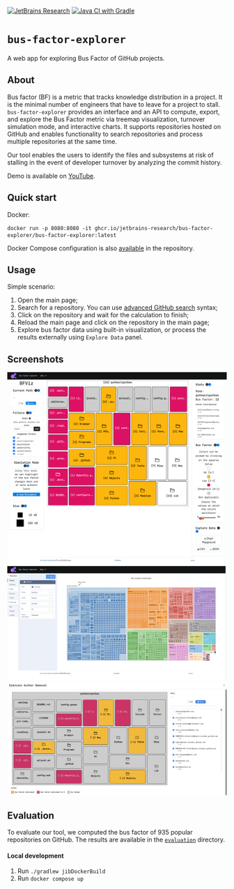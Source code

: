 [![JetBrains Research](https://jb.gg/badges/research.svg)](https://confluence.jetbrains.com/display/ALL/JetBrains+on+GitHub)
[![Java CI with Gradle](https://github.com/JetBrains-Research/bus-factor-explorer/actions/workflows/ci.yml/badge.svg?branch=main)](https://github.com/JetBrains-Research/bus-factor-explorer/actions/workflows/ci.yml)
# `bus-factor-explorer`
A web app for exploring Bus Factor of GitHub projects.

## About
Bus factor (BF) is a metric that tracks knowledge distribution in a project.
It is the minimal number of engineers that have to leave for a project to stall.
`bus-factor-explorer` provides an interface and an API to compute, export, 
and explore the Bus Factor metric via treemap visualization, turnover simulation mode, and interactive charts.
It supports repositories hosted on GitHub and enables functionality to search repositories and process multiple repositories 
at the same time.

Our tool enables the users to identify the files and subsystems at risk of stalling in the event of developer turnover 
by analyzing the commit history.

Demo is available on [YouTube](https://youtu.be/uIoV79N14z8).

## Quick start
Docker:
```shell
docker run -p 8080:8080 -it ghcr.io/jetbrains-research/bus-factor-explorer/bus-factor-explorer:latest
```
Docker Compose configuration is also [available](docker-compose.yml) in the repository.

## Usage
Simple scenario:
1. Open the main page;
2. Search for a repository. You can use [advanced GitHub search](https://docs.github.com/en/search-github/searching-on-github/searching-for-repositories) syntax; 
3. Click on the repository and wait for the calculation to finish;
4. Reload the main page and click on the repository in the main page;
5. Explore bus factor data using built-in visualization, or process the results externally using `Explore Data` panel.

## Screenshots
![Treemap](./docs/treemap.png)
![Visualization built with chart editor](./docs/plotly.png)
![Simulation mode](./docs/simulation_mode.png)

## Evaluation
To evaluate our tool, we computed the bus factor of 935 popular repositories on GitHub.
The results are available in the [`evaluation`](./evaluation) directory.

#### Local development
1. Run `./gradlew jibDockerBuild`
2. Run `docker compose up`

